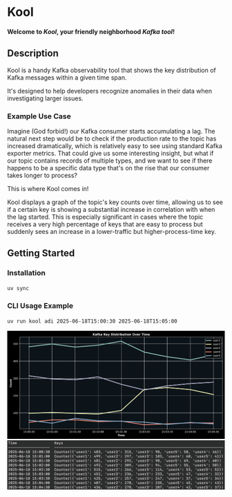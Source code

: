 # Kool

#### Welcome to *Kool*, your friendly neighborhood *Kafka tool*!

## Description
Kool is a handy Kafka observability tool that shows the key distribution of Kafka messages within a given time span.

It's designed to help developers recognize anomalies in their data when investigating larger issues.

### Example Use Case
Imagine (God forbid!) our Kafka consumer starts accumulating a lag. 
The natural next step would be to check if the production rate to the topic has increased dramatically, 
which is relatively easy to see using standard Kafka exporter metrics. 
That could give us some interesting insight, but what if our topic contains records of multiple types, 
and we want to see if there happens to be a specific data type that's on the rise that our consumer takes longer to process?

This is where Kool comes in!

Kool displays a graph of the topic's key counts over time, 
allowing us to see if a certain key is showing a substantial increase in correlation with when the lag started.
This is especially significant in cases where the topic receives a very high percentage of keys that are easy to process 
but suddenly sees an increase in a lower-traffic but higher-process-time key.

## Getting Started
### Installation
```bash
uv sync
```

### CLI Usage Example
```bash
uv run kool adi 2025-06-18T15:00:30 2025-06-18T15:05:00
```
![](./resources/graph.png "Kafka Key Distribution Graph")
![](./resources/table.png "Kafka Key Distribution Table")
